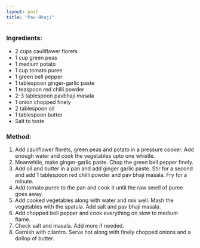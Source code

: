 ```yaml
---
layout: post
title: "Pav-Bhaji"
---
```




### Ingredients:
* 2 cups cauliflower florets
* 1 cup green peas
* 1 medium potato
* 1 cup tomato puree 
* 1 green bell pepper
* 1 tablespoon ginger-garlic paste
* 1 teaspoon red chilli powder
* 2-3 tablespoon pavbhaji masala
* 1 onion chopped finely
* 2 tablespoon oil
* 1 tablespoon butter
* Salt to taste


### Method:
1. Add cauliflower florets, green peas and potato in a pressure cooker. Add enough water and cook the vegetables upto one whistle. 
2. Meanwhile, make ginger-garlic paste. Chop the green bell pepper finely. 
3. Add oil and butter in a pan and add ginger garlic paste. Stir for a second and add 1 tablespoon red chilli powder and pav bhaji masala. Fry for a minute. 
4. Add tomato puree to the pan and cook it until the raw smell of puree goes away.
5. Add cooked vegetables along with water and mix well. Mash the vegetables with the spatula. Add salt and pav bhaji masala. 
6. Add chopped bell pepper and cook everything on slow to medium flame. 
7. Check salt and masala. Add more if needed. 
8. Garnish with cilantro. Serve hot along with finely chopped onions and a dollop of butter.